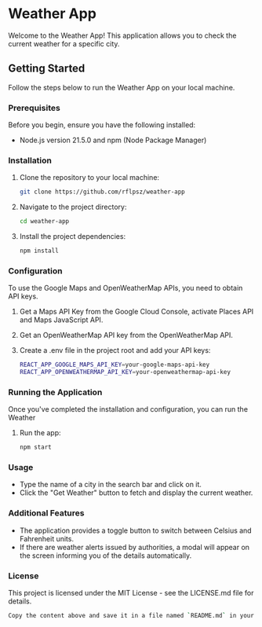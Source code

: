 # Weather App

Welcome to the Weather App! This application allows you to check the current weather for a specific city.

## Getting Started

Follow the steps below to run the Weather App on your local machine.

### Prerequisites

Before you begin, ensure you have the following installed:

- Node.js version 21.5.0 and npm (Node Package Manager)

### Installation

1. Clone the repository to your local machine:

    ```bash
    git clone https://github.com/rflpsz/weather-app

2. Navigate to the project directory:

    ```bash
    cd weather-app

3. Install the project dependencies:

    ```bash
    npm install

### Configuration

To use the Google Maps and OpenWeatherMap APIs, you need to obtain API keys.

1. Get a Maps API Key from the Google Cloud Console, activate Places API and Maps JavaScript API.

2. Get an OpenWeatherMap API key from the OpenWeatherMap API.

3. Create a .env file in the project root and add your API keys:

   ```bash
   REACT_APP_GOOGLE_MAPS_API_KEY=your-google-maps-api-key
   REACT_APP_OPENWEATHERMAP_API_KEY=your-openweathermap-api-key

### Running the Application

Once you've completed the installation and configuration, you can run the Weather

1. Run the app:
   
   ```bash
   npm start

### Usage

- Type the name of a city in the search bar and click on it.
- Click the "Get Weather" button to fetch and display the current weather.

### Additional Features

- The application provides a toggle button to switch between Celsius and Fahrenheit units.
- If there are weather alerts issued by authorities, a modal will appear on the screen informing you of the details automatically.

### License

This project is licensed under the MIT License - see the LICENSE.md file for details.

   ```bash
   Copy the content above and save it in a file named `README.md` in your project's root directory.